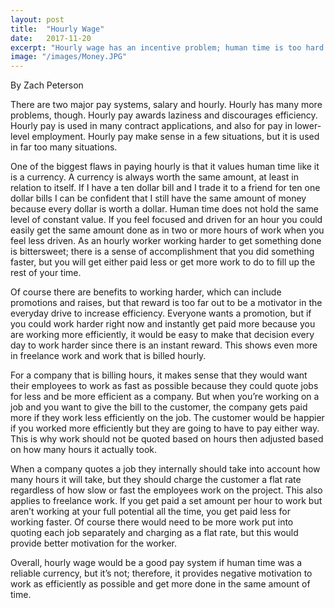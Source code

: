 ```yaml
---
layout: post
title:  "Hourly Wage"
date:   2017-11-20
excerpt: "Hourly wage has an incentive problem; human time is too hard to quantify."
image: "/images/Money.JPG"
---
```

By Zach Peterson

There are two major pay systems, salary and hourly. Hourly has many more problems, though. Hourly pay awards laziness and discourages efficiency. Hourly pay is used in many contract applications, and also for pay in lower-level employment. Hourly pay make sense in a few situations, but it is used in far too many situations.

One of the biggest flaws in paying hourly is that it values human time like it is a currency. A currency is always worth the same amount, at least in relation to itself. If I have a ten dollar bill and I trade it to a friend for ten one dollar bills I can be confident that I still have the same amount of money because every dollar is worth a dollar. Human time does not hold the same level of constant value. If you feel focused and driven for an hour you could easily get the same amount done as in two or more hours of work when you feel less driven. As an hourly worker working harder to get something done is bittersweet; there is a sense of accomplishment that you did something faster, but you will get either paid less or get more work to do to fill up the rest of your time.

Of course there are benefits to working harder, which can include promotions and raises, but that reward is too far out to be a motivator in the everyday drive to increase efficiency. Everyone wants a promotion, but if you could work harder right now and instantly get paid more because you are working more efficiently, it would be easy to make that decision every day to work harder since there is an instant reward. This shows even more in freelance work and work that is billed hourly.

For a company that is billing hours, it makes sense that they would want their employees to work as fast as possible because they could quote jobs for less and be more efficient as a company. But when you’re working on a job and you want to give the bill to the customer, the company gets paid more if they work less efficiently on the job. The customer would be happier if you worked more efficiently but they are going to have to pay either way. This is why work should not be quoted based on hours then adjusted based on how many hours it actually took.

When a company quotes a job they internally should take into account how many hours it will take, but they should charge the customer a flat rate regardless of how slow or fast the employees work on the project. This also applies to freelance work. If you get paid a set amount per hour to work but aren’t working at your full potential all the time, you get paid less for working faster. Of course there would need to be more work put into quoting each job separately and charging as a flat rate, but this would provide better motivation for the worker.

Overall, hourly wage would be a good pay system if human time was a reliable currency, but it’s not; therefore, it provides negative motivation to work as efficiently as possible and get more done in the same amount of time.
